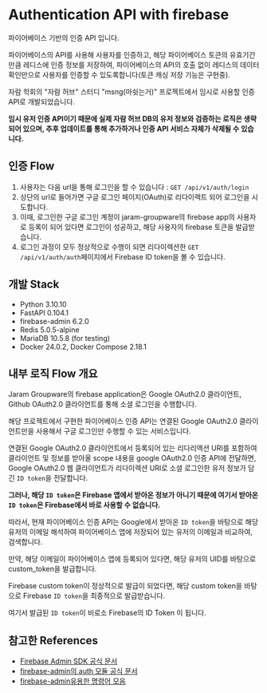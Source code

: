 # Authentication API with firebase

파이어베이스 기반의 인증 API 입니다.

파이어베이스의 API를 사용해 사용자를 인증하고, 해당 파이어베이스 토큰의 유효기간 만큼 레디스에 인증 정보를 저장하여, 파이어베이스의 API의 호출 없이 레디스의 데이터 확인만으로 사용자를 인증할 수 있도록합니다(토큰 캐싱 저장 기능은 구현중).

자람 학회의 "자람 허브" 스터디 "msng(마쉿는거)" 프로젝트에서 임시로 사용할 인증 API로 개발되었습니다.

**임시 유저 인증 API이기 때문에 실제 자람 허브 DB의 유저 정보와 검증하는 로직은 생략되어 있으며, 추후 업데이트를 통해 추가하거나 인증 API 서비스 자체가 삭제될 수 있습니다.**

## 인증 Flow

1. 사용자는 다음 url을 통해 로그인을 할 수 있습니다 : `GET /api/v1/auth/login`
2. 상단의 url로 들어가면 구글 로그인 페이지(OAuth)로 리다이렉트 되어 로그인을 시도합니다.
3. 이때, 로그인한 구글 로그인 계정이 jaram-groupware의 firebase app의 사용자로 등록이 되어 있다면 로그인이 성공하고, 해당 사용자의 firebase 토큰을 발급받습니다.
4. 로그인 과정이 모두 정상적으로 수행이 되면 리다이렉션한 `GET /api/v1/auth/auth`페이지에서 Firebase ID token을 볼 수 있습니다.

## 개발 Stack
- Python 3.10.10
- FastAPI 0.104.1
- firebase-admin 6.2.0
- Redis 5.0.5-alpine
- MariaDB 10.5.8 (for testing)
- Docker 24.0.2, Docker Compose 2.18.1

## 내부 로직 Flow 개요

Jaram Groupware의 firebase application은 Google OAuth2.0 클라이언트, Github OAuth2.0 클라이언트를 통해 소셜 로그인을 수행합니다.

해당 프로젝트에서 구현한 파이어베이스 인증 API는 연결된 Google OAuth2.0 클라이언트만을 사용해서 구글 로그인만 수행할 수 있는 서비스입니다.

연결된 Google OAuth2.0 클라이언트에서 등록되어 있는 리다리엑션 URI를 포함하여 클라이언트 및 정보를 받아올 scope 내용을 google OAuth2.0 인증 API에 전달하면,
Google OAuth2.0 웹 클라이언트가 리다이렉션 URI로 소셜 로그인한 유저 정보가 담긴 `ID token`을 전달합니다.

**그러나, 해당 `ID token`은 Firebase 앱에서 받아온 정보가 아니기 때문에 여기서 받아온 `ID token`은 Firebase에서 바로 사용할 수 없습니다.**

따라서, 현재 파이어베이스 인증 API는 Google에서 받아온 `ID token`을 바탕으로 해당 유저의 이메일 해석하여 파이어베이스 앱에 저장되어 있는 유저의 이메일과 비교하여, 검색합니다.

만약, 해당 이메일이 파이어베이스 앱에 등록되어 있다면, 해당 유저의 UID를 바탕으로 custom_token을 발급합니다.

Firebase custom token이 정상적으로 발급이 되었다면, 해당 custom token을 바탕으로 Firebase `ID token`을 최종적으로 발급받습니다.

여기서 발급된 `ID token`이 비로소 Firebase의 ID Token 이 됩니다.

## 참고한 References

- [Firebase Admin SDK 공식 문서](https://firebase.google.com/docs/admin/setup?hl=ko)
- [firebase-admin의 auth 모듈 공식 문서](https://firebase.google.com/docs/reference/admin/python/firebase_admin.auth)
- [firebase-admin유용한 명령어 모음](https://negabaro.github.io/archive/useful-firebase_admin-command)
